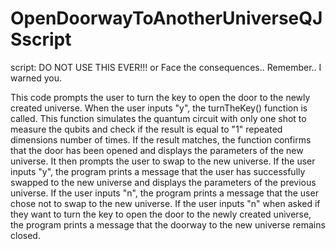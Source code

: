 # OpenDoorwayToAnotherUniverseQJSscript

script: DO NOT USE THIS EVER!!! or Face the consequences..  Remember.. I warned you.

This code prompts the user to turn the key to open the door to the newly created universe. When the user inputs "y", the turnTheKey() function is called. This function simulates the quantum circuit with only one shot to measure the qubits and check if the result is equal to "1" repeated dimensions number of times. If the result matches, the function confirms that the door has been opened and displays the parameters of the new universe. It then prompts the user to swap to the new universe. If the user inputs "y", the program prints a message that the user has successfully swapped to the new universe and displays the parameters of the previous universe. If the user inputs "n", the program prints a message that the user chose not to swap to the new universe. If the user inputs "n" when asked if they want to turn the key to open the door to the newly created universe, the program prints a message that the doorway to the new universe remains closed.
